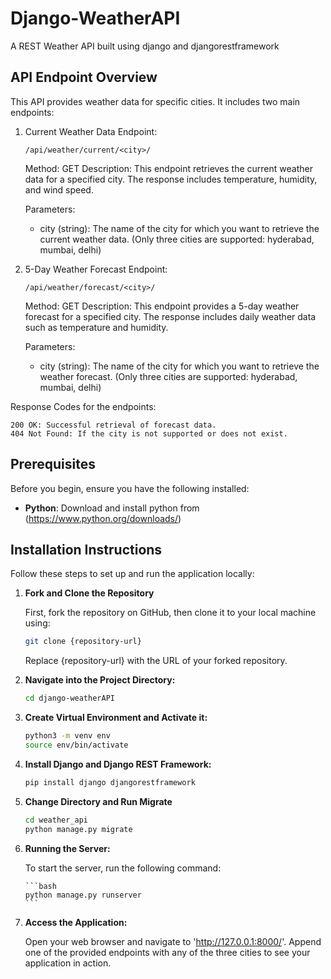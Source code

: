 # Django-WeatherAPI

A REST Weather API built using django and djangorestframework

## API Endpoint Overview

This API provides weather data for specific cities. It includes two main endpoints:

1.  Current Weather Data Endpoint:

        /api/weather/current/<city>/

    Method: GET
    Description: This endpoint retrieves the current weather data for a specified city. The response includes temperature, humidity, and wind speed.
    
    Parameters:
    
     - city (string): The name of the city for which you want to retrieve the current weather data. (Only three cities are supported: hyderabad, mumbai, delhi)

2.  5-Day Weather Forecast Endpoint:
   
        /api/weather/forecast/<city>/
    
    Method: GET
    Description: This endpoint provides a 5-day weather forecast for a specified city. The response includes daily weather data such as temperature and humidity.

    Parameters:
    
    - city (string): The name of the city for which you want to retrieve the weather forecast. (Only three cities are supported: hyderabad, mumbai, delhi)

Response Codes for the endpoints:

    200 OK: Successful retrieval of forecast data.
    404 Not Found: If the city is not supported or does not exist.

## Prerequisites

Before you begin, ensure you have the following installed:

-   **Python**: Download and install python from (https://www.python.org/downloads/)

## Installation Instructions

Follow these steps to set up and run the application locally:

1.  **Fork and Clone the Repository**

    First, fork the repository on GitHub, then clone it to your local machine using:

    ```bash
    git clone {repository-url}
    ```

    Replace {repository-url} with the URL of your forked repository.

2.  **Navigate into the Project Directory:**

    ```bash
    cd django-weatherAPI
    ```

3.  **Create Virtual Environment and Activate it:**

    ```bash
    python3 -m venv env
    source env/bin/activate
    ```

4.  **Install Django and Django REST Framework:**

    ```bash
    pip install django djangorestframework
    ```

5.  **Change Directory and Run Migrate**

    ```bash
    cd weather_api
    python manage.py migrate
    ```

6.  **Running the Server:**

    To start the server, run the following command:

        ```bash
        python manage.py runserver
        ```

 7. **Access the Application:**

    Open your web browser and navigate to 'http://127.0.0.1:8000/'. Append one of the provided endpoints with any of the three cities to see your application in action.
